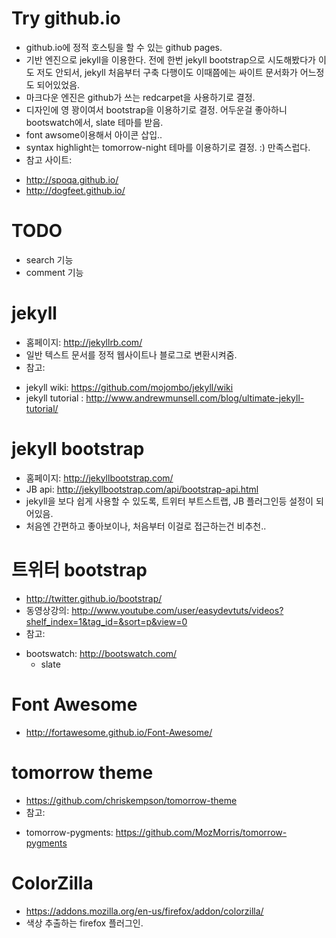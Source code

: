 # Try github.io
* github.io에 정적 호스팅을 할 수 있는 github pages.
* 기반 엔진으로 jekyll을 이용한다. 전에 한번 jekyll bootstrap으로 시도해봤다가 이도 저도 안되서, jekyll 처음부터 구축 다행이도 이때쯤에는 싸이트 문서화가 어느정도 되어있었음.
* 마크다운 엔진은 github가 쓰는 redcarpet을 사용하기로 결정.
* 디자인에 영 꽝이여서 bootstrap을 이용하기로 결정. 어두운걸 좋아하니 bootswatch에서, slate 테마를 받음.
* font awsome이용해서 아이콘 삽입..
* syntax highlight는 tomorrow-night 테마를 이용하기로 결정. :) 만족스럽다.
* 참고 사이트:
 - http://spoqa.github.io/
 - http://dogfeet.github.io/

# TODO
* search 기능
* comment 기능

# jekyll
* 홈페이지:  http://jekyllrb.com/
* 일반 텍스트 문서를 정적 웹사이트나 블로그로 변환시켜줌.
* 참고:
 - jekyll wiki: https://github.com/mojombo/jekyll/wiki
 - jekyll tutorial : http://www.andrewmunsell.com/blog/ultimate-jekyll-tutorial/

# jekyll bootstrap
* 홈페이지: http://jekyllbootstrap.com/
* JB api: http://jekyllbootstrap.com/api/bootstrap-api.html
* jekyll을 보다 쉽게 사용할 수 있도록, 트위터 부트스트랩, JB 플러그인등 설정이 되어있음.
* 처음엔 간편하고 좋아보이나, 처음부터 이걸로 접근하는건 비추천..

# 트위터 bootstrap
* http://twitter.github.io/bootstrap/
* 동영상강의: http://www.youtube.com/user/easydevtuts/videos?shelf_index=1&tag_id=&sort=p&view=0
* 참고:
 - bootswatch: http://bootswatch.com/
     - slate

# Font Awesome
* http://fortawesome.github.io/Font-Awesome/

# tomorrow theme
* https://github.com/chriskempson/tomorrow-theme
* 참고:
 - tomorrow-pygments: https://github.com/MozMorris/tomorrow-pygments

# ColorZilla
* https://addons.mozilla.org/en-us/firefox/addon/colorzilla/
* 색상 추출하는 firefox 플러그인.
